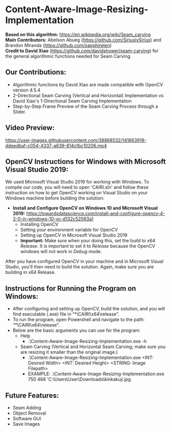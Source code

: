 # Content-Aware-Image-Resizing-Implementation
**Based on this algorithm:** https://en.wikipedia.org/wiki/Seam_carving
</br>
**Main Contributors:** Abelson Abueg (https://github.com/SiriuslySirius) and Brandon Miranda (https://github.com/sapphireten)
</br>
**Credit to David Xiao** (https://github.com/davidshower/seam-carving) for the general algorithmic functions needed for Seam Carving.
</br>

## Our Contributions:
* Algorithmic functions by David Xiao are made compatible with OpenCV version 4.5.4
* 2-Directional Seam Carving (Vertical and Horizontal) Implementation vs David Xiao's 1-Directional Seam Carving Implementation
* Step-by-Step Frame Preview of the Seam Carving Process through a Slider. 

## Video Preview:
https://user-images.githubusercontent.com/38868532/141663918-ddeedbaf-c054-4337-a639-814cfbc10206.mp4

## OpenCV Instructions for Windows with Microsoft Visual Studio 2019:
We used Microsoft Visual Studio 2019 for working with Windows. To compile our code, you will need to open 'CAIRI.sln' and follow these instruction on how to get OpenCV working on Visual Studio on your Windows machine before building the solution:
* __Install and Configure OpenCV on Windows 10 and Microsoft Visual 2019:__ https://towardsdatascience.com/install-and-configure-opencv-4-2-0-in-windows-10-vc-d132c52063a1
  * Installing OpenCV
  * Setting your environment variable for OpenCV
  * Setting up OpenCV in Microsoft Visual Studio 2019
  * __Important:__  Make sure when your doing this, set the build to x64 _Release_. It is important to set it to _Release_ because the OpenCV windows will not work in _Debug_ mode.

After you have configured OpenCV in your machine and in Microsoft Visual Studio, you'll then need to build the solution. Again, make sure you are building in x64 Release.

## Instructions for Running the Program on Windows:
* After configuring and setting up OpenCV, build the solution, and you will find executable (.exe) file in “*\CAIRI\x64\release”. 
* To run the program, open Powershell and navigate to the path: “*\CAIRI\x64\release”.
* Below are the basic arguments you can use for the program:
  * Help
    * .\Content-Aware-Image-Resizing-Implementation.exe -h
  * Seam Carving (Vertical and Horizontal Seam Carving; make sure you are resizing it smaller than the original image.)
    * .\Content-Aware-Image-Resizing-Implementation.exe <INT: Desired Width> <INT: Desired Height> <STRING: Image Filepath>
    * EXAMPLE: .\Content-Aware-Image-Resizing-Implementation.exe 750 468 'C:\Users\User\Downloads\kinkakuji.jpg

## Future Features:
* Seam Adding
* Object Removal
* Software GUI
* Save Images
